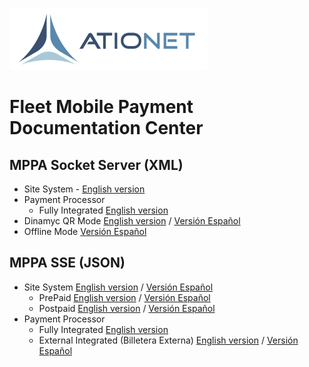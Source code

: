 ![ationetlogo](Content/Images/ATIOnetLogo_250x70.png) 
# Fleet Mobile Payment Documentation Center

## MPPA Socket Server (XML)
- Site System - [English version](ATIONet_Mobile_Payment_Fleet_Api_-EN.md#site-system-implementation-guide)
- Payment Processor  
     - Fully Integrated [English version](ATIONet_Mobile_Payment_Fleet_Api_-EN.md#ationet-configuration)
- Dinamyc QR Mode [English version](ATIONet_Dynamic_QR_Code_Payments-EN.md) / [Versión Español](ATIONet_Dynamic_QR_Code_Payments-ES.md)
- Offline Mode [Versión Español](ATIONet_OFFLine_Payments-ES.md)


## MPPA SSE (JSON)

- Site System  [English version](Ationet_Fleet_Mobile_Payment_SiteSystem_Implementation-EN.md) / [Versión Español](Ationet_Fleet_Mobile_Payment_SiteSystem_Implementation-ES.md)
     - PrePaid  [English version](Ationet_Fleet_Mobile_Payment_PrePaid-EN.md) / [Versión Español](Ationet_Fleet_Mobile_Payment_PrePaid-EN.md)
     - Postpaid [English version](Ationet_Fleet_Mobile_Payment_PostPaid-EN.md)  / [Versión Español](Ationet_Fleet_Mobile_Payment_PostPaid-ES.md) 
- Payment Processor  
     - Fully Integrated [English version](ATIONet_Mobile_Payment_Fleet_Api_-EN.md#ationet-configuration)
     - External Integrated (Billetera Externa) [English version](Ationet_Fleet_Mobile_Payment_Wallet_API-EN.md) / [Versión Español](Ationet_Fleet_Mobile_Payment_Wallet_API-ES.md)








